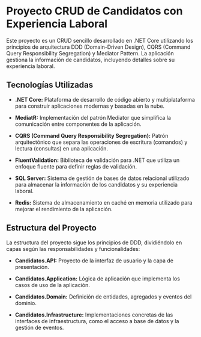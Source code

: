 # Proyecto CRUD de Candidatos con Experiencia Laboral

Este proyecto es un CRUD sencillo desarrollado en .NET Core utilizando los principios de arquitectura DDD (Domain-Driven Design), CQRS (Command Query Responsibility Segregation) y Mediator Pattern. La aplicación gestiona la información de candidatos, incluyendo detalles sobre su experiencia laboral.

## Tecnologías Utilizadas

- **.NET Core:** Plataforma de desarrollo de código abierto y multiplataforma para construir aplicaciones modernas y basadas en la nube.

- **MediatR:** Implementación del patrón Mediator que simplifica la comunicación entre componentes de la aplicación.

- **CQRS (Command Query Responsibility Segregation):** Patrón arquitectónico que separa las operaciones de escritura (comandos) y lectura (consultas) en una aplicación.

- **FluentValidation:** Biblioteca de validación para .NET que utiliza un enfoque fluente para definir reglas de validación.

- **SQL Server:** Sistema de gestión de bases de datos relacional utilizado para almacenar la información de los candidatos y su experiencia laboral.

- **Redis:** Sistema de almacenamiento en caché en memoria utilizado para mejorar el rendimiento de la aplicación.

## Estructura del Proyecto

La estructura del proyecto sigue los principios de DDD, dividiéndolo en capas según las responsabilidades y funcionalidades:

- **Candidatos.API:** Proyecto de la interfaz de usuario y la capa de presentación.

- **Candidatos.Application:** Lógica de aplicación que implementa los casos de uso de la aplicación.

- **Candidatos.Domain:** Definición de entidades, agregados y eventos del dominio.

- **Candidatos.Infrastructure:** Implementaciones concretas de las interfaces de infraestructura, como el acceso a base de datos y la gestión de eventos.
